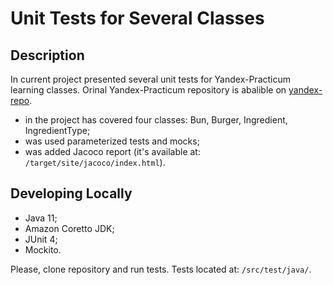 # Unit Tests for Several Classes

## Description

In current project presented several unit tests for Yandex-Practicum learning classes. Orinal Yandex-Practicum repository is abalible on [yandex-repo](https://github.com/yandex-praktikum/QA-java-diplom-1).

* in the project has covered four classes: Bun, Burger, Ingredient, IngredientType; 
* was used parameterized tests and mocks;
* was added Jacoco report (it's available at: ```/target/site/jacoco/index.html```).

## Developing Locally
* Java 11; 
* Amazon Coretto JDK;
* JUnit 4;
* Mockito.

Please, clone repository and run tests. Tests located at: ```/src/test/java/```.
